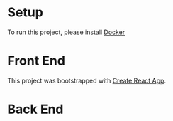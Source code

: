 # Setup
To run this project, please install [Docker](www.docker.com)

# Front End

This project was bootstrapped with [Create React App](https://github.com/facebookincubator/create-react-app). 


# Back End